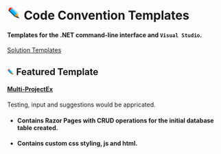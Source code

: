 # ![](/Assets/github-image32x32.png) Code Convention Templates
#### Templates for the .NET command-line interface and `Visual Studio`.

[Solution Templates](https://github.com/bboy77/Templates/tree/main/SolutionTemplates)

## ![](https://github.com/bboy77/Templates/blob/main/Assets/github-image16x16.png) Featured Template
#### [Multi-ProjectEx](https://github.com/bboy77/Templates/tree/main/SolutionTemplates/Content/Multi-ProjectEx)
Testing, input and suggestions would be appricated.

* #### Contains Razor Pages with CRUD operations for the initial database table created.<br/>
* #### Contains custom css styling, js and html.
